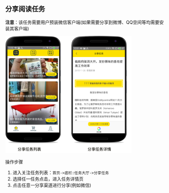 ## 分享阅读任务

**注意**：该任务需要用户预装微信客户端(如果需要分享到微博、QQ空间等均需要安装其客户端)

<img src="./asserts/03-share-all.png" width="400px">

操作步骤

1. 进入关注任务列表：`首页->底栏:任务大厅->分享任务`
2. 选择任一任务点击，进入任务详情页
3. 点击任意一分享渠道进行分享(例如微信)
